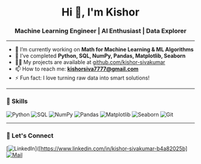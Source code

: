 


<h1 align="center">Hi 👋, I'm Kishor</h1>
<h3 align="center">Machine Learning Engineer | AI Enthusiast | Data Explorer</h3>

---

- 🔭 I’m currently working on **Math for Machine Learning & ML Algorithms**
- 🌱 I’ve completed **Python, SQL, NumPy, Pandas, Matplotlib, Seaborn**
- 👨‍💻 My projects are available at [github.com/kishor-sivakumar](https://github.com/kishor-sivakumar)
- 📫 How to reach me: **kishorsiva7777@gmail.com**
- ⚡ Fun fact: I love turning raw data into smart solutions!

---

### 🧠 Skills

![Python](https://img.shields.io/badge/Python-3776AB?style=for-the-badge&logo=python&logoColor=white)
![SQL](https://img.shields.io/badge/SQL-4479A1?style=for-the-badge&logo=mysql&logoColor=white)
![NumPy](https://img.shields.io/badge/NumPy-013243?style=for-the-badge&logo=numpy&logoColor=white)
![Pandas](https://img.shields.io/badge/Pandas-150458?style=for-the-badge&logo=pandas&logoColor=white)
![Matplotlib](https://img.shields.io/badge/Matplotlib-11557C?style=for-the-badge&logo=matplotlib&logoColor=white)
![Seaborn](https://img.shields.io/badge/Seaborn-3C5263?style=for-the-badge)
![Git](https://img.shields.io/badge/Git-F05032?style=for-the-badge&logo=git&logoColor=white)

---

### 🚀 Let's Connect

[![LinkedIn](https://img.shields.io/badge/LinkedIn-blue?style=flat&logo=linkedin)]([https://www.linkedin.com/in/kishor-sivakumar-b4a82025b]
[![Mail](https://img.shields.io/badge/Gmail-D14836?style=flat&logo=gmail&logoColor=white)](mailto:kishorsiva7777@gmail.com)

